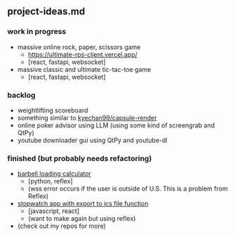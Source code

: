 ## project-ideas.md

### work in progress
- massive online rock, paper, scissors game
  - https://ultimate-rps-client.vercel.app/
  - [react, fastapi, websocket]
- massive classic and ultimate tic-tac-toe game
  - [react, fastapi, websocket]
 
### backlog

- weightlifting scoreboard
- something similar to [kyechan99/capsule-render](https://github.com/kyechan99/capsule-render)
- online poker advisor using LLM (using some kind of screengrab and QtPy)
- youtube downloader gui using QtPy and youtube-dl


### finished (but probably needs refactoring)

- [barbell loading calculator](https://blc-reflex-gold-moon.reflex.run/)
  - [python, reflex]
  - (wss error occurs if the user is outside of U.S. This is a problem from Reflex)
- [stopwatch app with export to ics file function](https://inspiring-cupcake-f443e6.netlify.app/)
  - [javascript, react]
  - (want to make again but using reflex)
- (check out my repos for more)
